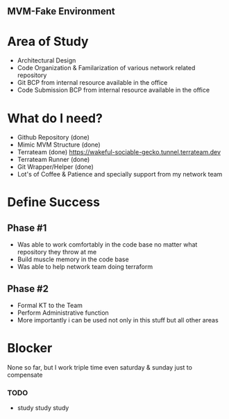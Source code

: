 ## MVM-Fake Environment

# Area of Study

- Architectural Design
- Code Organization & Familarization of various network related repository
- Git BCP from internal resource available in the office
- Code Submission BCP from internal resource available in the office

# What do I need?
- Github Repository (done)
- Mimic MVM Structure (done)
- Terrateam (done) https://wakeful-sociable-gecko.tunnel.terrateam.dev
- Terrateam Runner (done)
- Git Wrapper/Helper (done)
- Lot's of Coffee & Patience and specially support from my network team

# Define Success

## Phase #1 
- Was able to work comfortably in the code base no matter what repository they throw at me
- Build muscle memory in the code base
- Was able to help network team doing terraform

## Phase #2
- Formal KT to the Team
- Perform Administrative function
- More importantly i can be used not only in this stuff but all other areas


# Blocker
None so far, but I work triple time even saturday & sunday just to compensate

### TODO

- study study study





